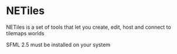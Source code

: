 # NETiles
NETiles is a set of tools that let you create, edit, host and connect to tilemaps worlds

SFML 2.5 must be installed on your system